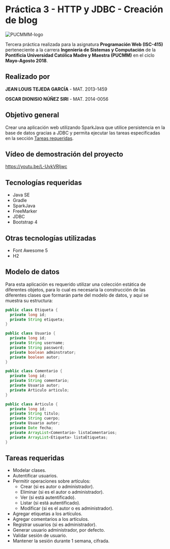 # Práctica 3 - HTTP y JDBC - Creación de blog

![PUCMMM-logo](https://i.imgur.com/9eEIci9.png)

Tercera práctica realizada para la asignatura **Programación Web (ISC-415)** perteneciente a la carrera **Ingeniería de Sistemas y Computación** de la **Pontificia Universidad Católica Madre y Maestra (PUCMM)** en el ciclo **Mayo-Agosto 2018**.

## Realizado por

**JEAN LOUIS TEJEDA GARCÍA** -  MAT. 2013-1459

**OSCAR DIONISIO NÚÑEZ SIRI** -  MAT. 2014-0056

## Objetivo general

Crear una aplicación web utilizando SparkJava que utilice persistencia en la base de datos gracias a JDBC y permita ejecutar las tareas especificadas en la sección [Tareas requeridas](#tareas-requeridas).

## Vídeo de demostración del proyecto

https://youtu.be/L-UvkVRljwc

## Tecnologías requeridas

- Java SE
- Gradle
- SparkJava
- FreeMarker
- JDBC
- Bootstrap 4

## Otras tecnologías utilizadas

- Font Awesome 5
- H2

## Modelo de datos
Para esta aplicación es requerido utilizar una colección estática de diferentes objetos, para lo cual es necesaria la construcción de las diferentes clases que formarán parte del modelo de datos, y aquí se muestra su estructura:
```java
public class Etiqueta { 
  private long id;
  private String etiqueta;
}

public class Usuario { 
  private long id;
  private String username;
  private String password;
  private boolean adminstrator;
  private boolean autor;
}

public class Comentario { 
  private long id;
  private String comentario;
  private Usuario autor;
  private Articulo articulo;
}

public class Articulo { 
  private long id;
  private String titulo;
  private String cuerpo;
  private Usuario autor;
  private Date fecha;
  private ArrayList<Comentario> listaComentarios;
  private ArrayList<Etiqueta> listaEtiquetas;
}
```

## Tareas requeridas

- Modelar clases.
- Autentificar usuarios.
- Permitir operaciones sobre artículos:
  - Crear (si es autor o administrador).
  - Eliminar (si es el autor o administrador).
  - Ver (si está autentificado).
  - Listar (si está autentificado).
  - Modificar (si es el autor o es administrador).
- Agregar etiquetas a los artículos.
- Agregar comentarios a los artículos.
- Registrar usuarios (si es administrador).
- Generar usuario administrador, por defecto.
- Validar sesión de usuario.
- Mantener la sesión durante 1 semana, cifrada.
